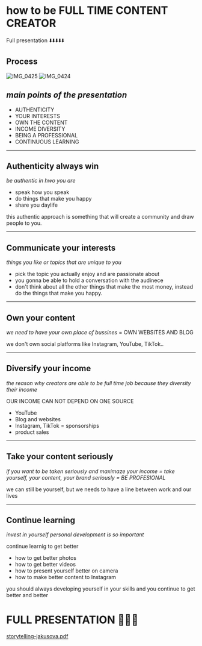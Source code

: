# how to be FULL TIME CONTENT CREATOR
Full presentation ⬇️⬇️⬇️⬇️⬇️

## Process
![IMG_0425](https://user-images.githubusercontent.com/116068266/236195511-d19785bd-7b0f-4449-9b26-5375a8980f6f.jpg)
![IMG_0424](https://user-images.githubusercontent.com/116068266/236195525-70ce6db3-1694-4781-9c19-e05c18c0c268.jpg)


## _main points of the presentation_
- AUTHENTICITY 
- YOUR INTERESTS
- OWN THE CONTENT 
- INCOME DIVERSITY
- BEING A PROFESSIONAL
- CONTINUOUS LEARNING  

___

## Authenticity always win

 _be authentic in hwo you are_ 
 
 - speak how you speak
 - do things that make you happy
 - share you daylife 
 
 this authentic approach is something that will create a community and draw people to you.

___

## Communicate your interests
 _things you like or topics that are unique to you_ 
 
 - pick the topic you actually enjoy and are passionate about
 - you gonna be able to hold a conversation with the audinece 
 - don't think about all the other things that make the most money, instead do the things that make you happy. 
 
___

## Own your content

_we need to have your own place of bussines_ = OWN WEBSITES AND BLOG

we don't own social platforms like Instagram, YouTube, TikTok..

___

## Diversify your income 
_the reason why creators are able to be full time job because they diversity their income_


OUR INCOME CAN NOT DEPEND ON ONE SOURCE 

- YouTube
- Blog and websites
- Instagram, TikTok = sponsorships
- product sales 

___

## Take your content seriously 

_if you want to be taken seriously and maximaze your income = take yourself, your content, your brand seriously = BE PROFESIONAL_

we can still be yourself, but we needs to have a line between work and our lives

___

## Continue learning 

_invest in yourself personal development is so important_

continue learnig to get better 
- how to get better photos 
- how to get better videos 
- how to present yourself better on camera
- how to make better content to Instagram 

you should always developing yourself in your skills and you continue to get better and better

# FULL PRESENTATION 💚💚💚
[storytelling-jakusova.pdf](https://github.com/jakusova/english-for-designers/files/11397085/storytelling-jakusova.pdf)
